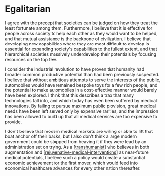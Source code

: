 # Egalitarian

I agree with the precept that societies can be judged on how they treat the least fortunate among them.  Furthermore, I believe that it is effective for people across society to help each other as they would want to be helped, and that mutual assistance is the backbone of civilization.  I believe that developing new capabilities where they are most difficult to develop is essential for expanding society's capabilities to the fullest extent, and that hierarchical societies massively underdevelop their potentials by focusing resources on the top few.

I consider the industrial revolution to have proven that humanity had broader common productive potential than had been previously suspected.  I believe that without ambitious attempts to serve the interests of the public, automobiles would have remained bespoke toys for a few rich people, and the potential to make automobiles in a cost-effective manner would barely have been explored.  I think that this describes a trap that many technologies fall into, and which today has even been suffered by medical innovations.  By failing to pursue maximum public provision, great medical needs have been left served only by expensive rarities, and the impression has been allowed to build up that all medical services are too expensive to provide.

I don't believe that modern medical markets are willing or able to lift that boat anchor off their backs, but I also don't think a large modern government could be stopped from heaving it if they were lead by an administration set on trying.  As a [[transhumanist]] who believes in both augmentation and [[rejuvenative-medical-interventions]] as near-future medical potentials, I believe such a policy would create a substantial economic achievement for the first mover, which would feed into economical healthcare advances for every other nation thereafter.


[//begin]: # "Autogenerated link references for markdown compatibility"
[transhumanist]: transhumanist "Transhumanist"
[rejuvenative-medical-interventions]: rejuvenative-medical-interventions "Rejuvenative Medical Interventions"
[//end]: # "Autogenerated link references"